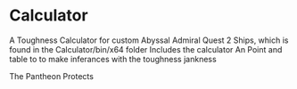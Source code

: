 # Calculator

A Toughness Calculator for custom Abyssal Admiral Quest 2 Ships, which is found in the Calculator/bin/x64 folder
Includes the calculator
An Point and table to to make inferances with the toughness
jankness

The Pantheon Protects
